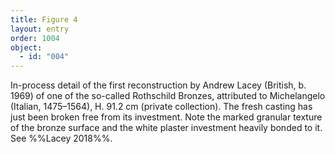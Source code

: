 ```yaml
---
title: Figure 4
layout: entry
order: 1004
object:
  - id: "004"
---
```


In-process detail of the first reconstruction by Andrew Lacey (British, b. 1969) of one of the so-called Rothschild Bronzes, attributed to Michelangelo (Italian, 1475–1564), H. 91.2 cm (private collection). The fresh casting has just been broken free from its investment. Note the marked granular texture of the bronze surface and the white plaster investment heavily bonded to it. See %%Lacey 2018%%.
